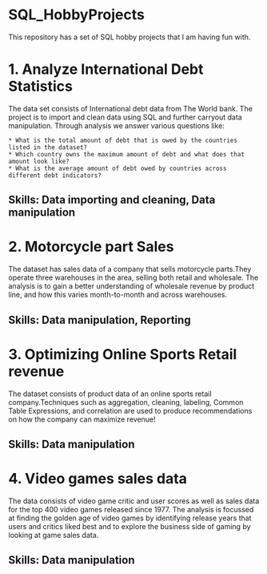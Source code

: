 # SQL_HobbyProjects
This repository has a set of SQL hobby projects that I am having fun with.

# 1. Analyze International Debt Statistics
The data set consists of International debt data from The World bank. The project is to import and clean data using SQL and further carryout data manipulation. 
Through analysis we answer various questions like: 

    * What is the total amount of debt that is owed by the countries listed in the dataset?
    * Which country owns the maximum amount of debt and what does that amount look like?
    * What is the average amount of debt owed by countries across different debt indicators?
## Skills: Data importing and cleaning, Data manipulation

# 2. Motorcycle part Sales
The dataset has sales data of a company that sells motorcycle parts.They operate three warehouses in the area, selling both retail and wholesale.
The analysis is to gain a better understanding of wholesale revenue by product line, and how this varies month-to-month and across warehouses. 
## Skills: Data manipulation, Reporting

# 3. Optimizing Online Sports Retail revenue
The dataset consists of product data of an online sports retail company.Techniques such as aggregation, cleaning, labeling, Common Table Expressions, 
and correlation are used to produce recommendations on how the company can maximize revenue!
## Skills: Data manipulation

# 4. Video games sales data
The data consists of video game critic and user scores as well as sales data for the top 400 video games released since 1977.
The analysis is focussed at finding the golden age of video games by identifying release years that users and critics liked best
and to explore the business side of gaming by looking at game sales data.
## Skills: Data manipulation

